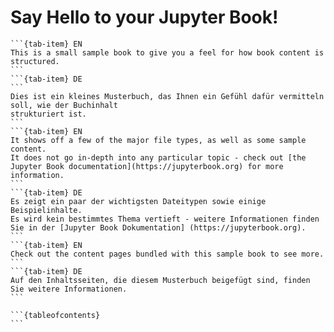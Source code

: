 # Say Hello to your Jupyter Book!

````{tab-set}
```{tab-item} EN
This is a small sample book to give you a feel for how book content is
structured.
```
```{tab-item} DE
```
Dies ist ein kleines Musterbuch, das Ihnen ein Gefühl dafür vermitteln soll, wie der Buchinhalt
strukturiert ist.
```
```{tab-item} EN
It shows off a few of the major file types, as well as some sample content.
It does not go in-depth into any particular topic - check out [the Jupyter Book documentation](https://jupyterbook.org) for more information.
```
```{tab-item} DE
Es zeigt ein paar der wichtigsten Dateitypen sowie einige Beispielinhalte.
Es wird kein bestimmtes Thema vertieft - weitere Informationen finden Sie in der [Jupyter Book Dokumentation] (https://jupyterbook.org).
```
```{tab-item} EN
Check out the content pages bundled with this sample book to see more.
```
```{tab-item} DE
Auf den Inhaltsseiten, die diesem Musterbuch beigefügt sind, finden Sie weitere Informationen.
```

```{tableofcontents}
```
